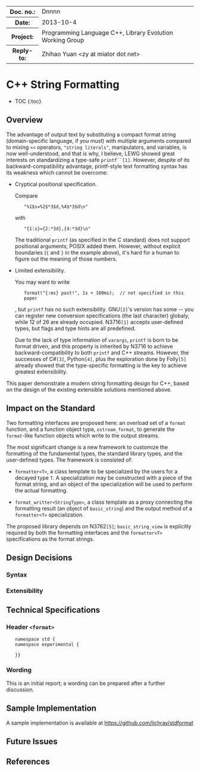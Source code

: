 <!-- maruku -o format.html format.md -->

<style type="text/css">
pre code { display: block; margin-left: 2em; }
ins { text-decoration: none; font-weight: bold; background-color: #A0FFA0 }
del { text-decoration: line-through; background-color: #FFA0A0 }
</style>

<table><tbody>
<tr><th>Doc. no.:</th>	<td>Dnnnn</td></tr>
<tr><th>Date:</th>	<td>2013-10-4</td></tr>
<tr><th>Project:</th>	<td>Programming Language C++, Library Evolution Working Group</td></tr>
<tr><th>Reply-to:</th>	<td>Zhihao Yuan &lt;zy at miator dot net&gt;</td></tr>
</tbody></table>

# C++ String Formatting

* TOC
{:toc}

## Overview

The advantage of output text by substituting a compact format string
(domain-specific language, if you must) with multiple arguments compared to
mixing `<<` operators, `"string literals"`, manipulators, and variables, is now
well-understood, and that is why, I believe, LEWG showed great interests on
standardizing a type-safe `printf``[1]`.  However, despite of its
backward-compatibility advantage, printf-style text formatting syntax has its
weakness which cannot be overcome:

- Cryptical positional specification.

  Compare

    ```
    "%1$s=%2$*3$d,%4$*3$d\n"
    ```

  with

    ```
    "{1:s}={2:*3d},{4:*3d}\n"
    ```

  The traditional `printf` (as specified in the C standard) does not support
  positional arguments; POSIX added them.  However, without explicit
  boundaries (`{` and `}` in the example above), it's hard for a human to
  figure out the meaning of those numbers.

- Limited extensibility.

  You may want to write

    ```
    format("{:ms} past!", 1s + 100ms);  // not specified in this paper
    ```

  , but `printf` has no such extensibility.  GNU`[2]`'s version has some --
  you can register new conversion specifications (the last character) globaly,
  while 12 of 26 are already occupied.  N3716`[1]` accepts user-defined types,
  but flags and type hints are all predefined.

  Due to the lack of type information of `varargs`, `printf` is born to be
  format driven, and this property is inherited by N3716 to achieve
  backward-compatibility to both `printf` and C++ streams.  However, the
  successes of C#`[3]`, Python`[4]`, plus the exploration done by Folly`[5]`
  already showed that the type-specific formatting is the key to achieve
  greatest extensibility.

This paper demonstrate a modern string formatting design for C++, based on
the design of the existing extensible solutions mentioned above.


## Impact on the Standard

Two formatting interfaces are proposed here: an overload set of a `format`
function, and a function object type, `ostream_format`, to generate the
`format`-like function objects which write to the output streams.

The most significant change is a new framework to customize the formatting of
the fundamental types, the standard library types, and the user-defined types.
The framework is consisted of:

- `formatter<T>`, a class template to be specialized by the users for a decayed
  type `T`.  A specialization may be constructed with a piece of the format
  string, and an object of the specialization will be used to perform the
  actual formatting.

- `format_writter<StringType>`, a class template as a proxy connecting the
  formatting result (an object of `basic_string`) and the output method of
  a `formatter<T>` specialization.

The proposed library depends on N3762`[5]`; `basic_string_view` is explicitly
required by both the formatting interfaces and the `formatter<T>`
specifications as the format strings.


## Design Decisions

### Syntax

### Extensibility

## Technical Specifications

### Header `<format>`

    namespace std {
    namespace experimental {

    }}

### Wording

This is an initial report; a wording can be prepared after a further
discussion.

## Sample Implementation

A sample implementation is available at
<https://github.com/lichray/stdformat>

## Future Issues

## References
